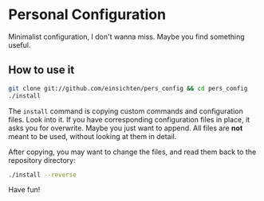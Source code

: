 # Personal Configuration

Minimalist configuration, I don't wanna miss. Maybe you find something useful.

## How to use it

```sh
git clone git://github.com/einsichten/pers_config && cd pers_config
./install
```

The `install` command is copying custom commands and configuration files. Look into it. If you have corresponding configuration files in place, it asks you for overwrite. Maybe you just want to append. All files are **not** meant to be used, without looking at them in detail.

After copying, you may want to change the files, and read them back to the repository directory:

```sh
./install --reverse
```

Have fun!


